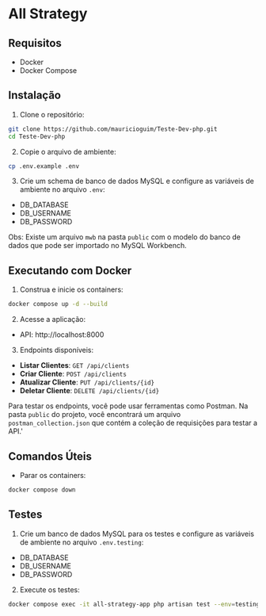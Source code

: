 # All Strategy

## Requisitos

- Docker
- Docker Compose

## Instalação

1. Clone o repositório:
```bash
git clone https://github.com/mauricioguim/Teste-Dev-php.git
cd Teste-Dev-php
```

2. Copie o arquivo de ambiente:
```bash
cp .env.example .env
```

3. Crie um schema de banco de dados MySQL e configure as variáveis de ambiente no arquivo `.env`:
- DB_DATABASE
- DB_USERNAME
- DB_PASSWORD

Obs: Existe um arquivo `mwb` na pasta `public` com o modelo do banco de dados que pode ser importado no MySQL Workbench.

## Executando com Docker

1. Construa e inicie os containers:
```bash
docker compose up -d --build
```

2. Acesse a aplicação:
- API: http://localhost:8000

3. Endpoints disponíveis:
- **Listar Clientes**: `GET /api/clients`
- **Criar Cliente**: `POST /api/clients`
- **Atualizar Cliente**: `PUT /api/clients/{id}`
- **Deletar Cliente**: `DELETE /api/clients/{id}`

Para testar os endpoints, você pode usar ferramentas como Postman.
Na pasta `public` do projeto, você encontrará um arquivo `postman_collection.json` que contém a coleção de requisições para testar a API.'

## Comandos Úteis

- Parar os containers:
```bash
docker compose down
```

## Testes

1. Crie um banco de dados MySQL para os testes e configure as variáveis de ambiente no arquivo `.env.testing`:
- DB_DATABASE
- DB_USERNAME
- DB_PASSWORD


2. Execute os testes:
```bash
docker compose exec -it all-strategy-app php artisan test --env=testing
```
